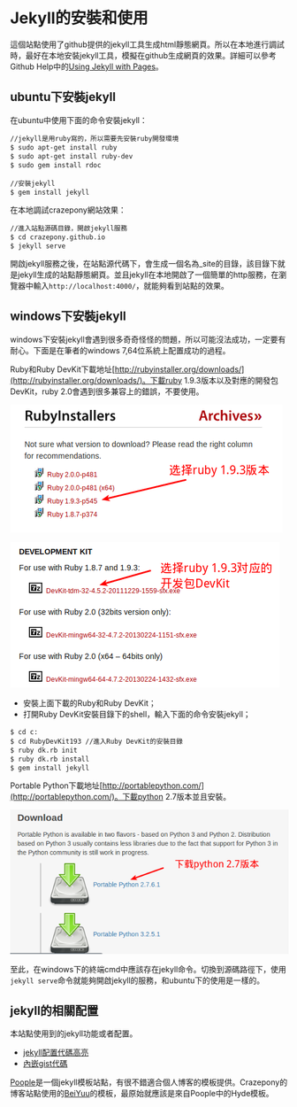
#  Jekyll的安裝和使用


這個站點使用了github提供的jekyll工具生成html靜態網頁。所以在本地進行調試時，最好在本地安裝jekyll工具，模擬在github生成網頁的效果。詳細可以參考Github Help中的[Using Jekyll with Pages](https://help.github.com/articles/using-jekyll-with-pages)。

## ubuntu下安裝jekyll
在ubuntu中使用下面的命令安裝jekyll：

~~~
//jekyll是用ruby寫的，所以需要先安裝ruby開發環境
$ sudo apt-get install ruby
$ sudo apt-get install ruby-dev
$ sudo gem install rdoc

//安裝jekyll
$ gem install jekyll
~~~

在本地調試crazepony網站效果：

~~~
//進入站點源碼目錄，開啟jekyll服務
$ cd crazepony.github.io
$ jekyll serve

~~~

開啟jekyll服務之後，在站點源代碼下，會生成一個名為_site的目錄，該目錄下就是jekyll生成的站點靜態網頁。並且jekyll在本地開啟了一個簡單的http服務，在瀏覽器中輸入`http://localhost:4000/`，就能夠看到站點的效果。

## windows下安裝jekyll
windows下安裝jekyll會遇到很多奇奇怪怪的問題，所以可能沒法成功，一定要有耐心。下面是在筆者的windows 7,64位系統上配置成功的過程。

Ruby和Ruby DevKit下載地址[http://rubyinstaller.org/downloads/](http://rubyinstaller.org/downloads/)。下載ruby 1.9.3版本以及對應的開發包DevKit，ruby 2.0會遇到很多兼容上的錯誤，不要使用。

![](/assets/img/ruby.png)

![](/assets/img/ruby-devkit.png)

* 安裝上面下載的Ruby和Ruby DevKit；
* 打開Ruby DevKit安裝目錄下的shell，輸入下面的命令安裝jekyll；

~~~
$ cd c:
$ cd RubyDevKit193 //進入Ruby DevKit的安裝目錄
$ ruby dk.rb init
$ ruby dk.rb install
$ gem install jekyll
~~~

Portable Python下載地址[http://portablepython.com/](http://portablepython.com/)。下載python 2.7版本並且安裝。

![](/assets/img/python.png)

至此，在windows下的終端cmd中應該存在jekyll命令。切換到源碼路徑下，使用`jekyll serve`命令就能夠開啟jekyll的服務，和ubuntu下的使用是一樣的。

## jekyll的相關配置

本站點使用到的jekyll功能或者配置。

* [jekyll配置代碼高亮](http://jekyllrb.com/docs/templates/#code-snippet-highlighting)
* [內嵌gist代碼](http://jekyllrb.com/docs/templates/#gist)

[Poople](http://getpoole.com/)是一個jekyll模板站點，有很不錯適合個人博客的模板提供。Crazepony的博客站點使用的[BeiYuu](http://beiyuu.com/)的模板，最原始就應該是來自Poople中的Hyde模板。
